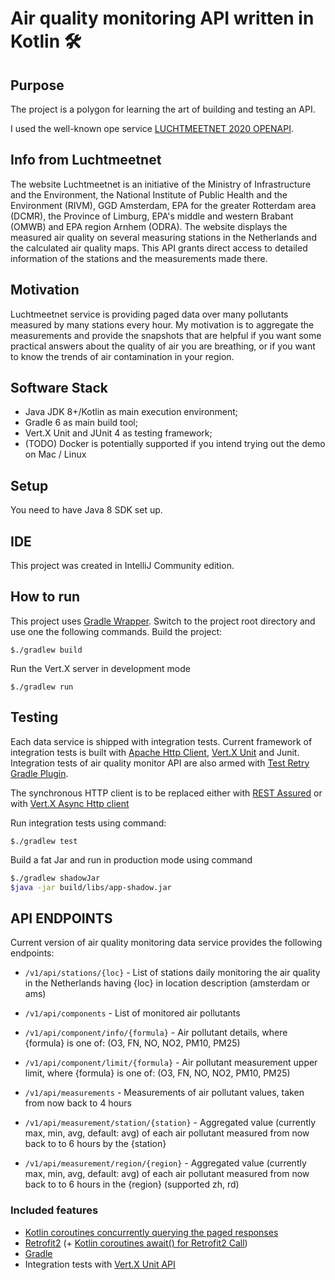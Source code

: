 # Air quality monitoring API written in Kotlin  🛠


## Purpose

The project is a polygon for learning the art of building and testing an API.

I used the well-known ope service [LUCHTMEETNET 2020 OPENAPI](https://api-docs.luchtmeetnet.nl/).

## Info from Luchtmeetnet

The website Luchtmeetnet is an initiative of the Ministry of Infrastructure and the Environment, 
the National Institute of Public Health and the Environment (RIVM), GGD Amsterdam, EPA for the greater Rotterdam area (DCMR), 
the Province of Limburg, EPA's middle and western Brabant (OMWB) and EPA region Arnhem (ODRA). 
The website displays the measured air quality on several measuring stations in the Netherlands and the calculated air quality maps.
This API grants direct access to detailed information of the stations and the measurements made there.

## Motivation 

Luchtmeetnet service is providing paged data over many pollutants measured by many stations every hour. 
My motivation is to aggregate the measurements and provide the snapshots that are helpful if you want some
practical answers about the quality of air you are breathing, 
or if you want to know the trends of air contamination in your region.

## Software Stack

* Java JDK 8+/Kotlin as main execution environment;
* Gradle 6 as main build tool;
* Vert.X Unit and JUnit 4 as testing framework;
* (TODO) Docker is potentially supported if you intend trying out the demo on Mac / Linux 

## Setup

You need to have Java 8 SDK set up.

## IDE

This project was created in IntelliJ Community edition.

## How to run

This project uses [Gradle Wrapper](https://docs.gradle.org/current/userguide/gradle_wrapper.html).
Switch to the project root directory and use one the following commands.
Build the project:
```
$./gradlew build 
```
Run the Vert.X server in development mode
```
$./gradlew run 
```
## Testing

Each data service is shipped with integration tests.
Current framework of integration tests is built with [Apache Http Client](https://hc.apache.org/httpcomponents-client-4.5.x/index.html), 
[Vert.X Unit](https://vertx.io/docs/vertx-unit/java/) and Junit. 
Integration tests of air quality monitor API are also armed with [Test Retry Gradle Plugin](https://github.com/gradle/test-retry-gradle-plugin).

The synchronous HTTP client is to be replaced either with [REST Assured](http://rest-assured.io/) 
or with [Vert.X Async Http client](https://how-to.vertx.io/http-client-howto/)

Run integration tests using command:

```
$./gradlew test 
```

Build a fat Jar and run in production mode using command
 ```sh
 $./gradlew shadowJar
 $java -jar build/libs/app-shadow.jar
 ``` 

## API ENDPOINTS

Current version of air quality monitoring data service provides the following endpoints:

* `/v1/api/stations/{loc}` - List of stations daily monitoring the air quality in the Netherlands having {loc} in location description (amsterdam or ams)

* `/v1/api/components` - List of monitored air pollutants
* `/v1/api/component/info/{formula}` - Air pollutant details, where {formula} is one of: (O3, FN, NO, NO2, PM10, PM25)
* `/v1/api/component/limit/{formula}` - Air pollutant measurement upper limit, where {formula} is one of: (O3, FN, NO, NO2, PM10, PM25)

* `/v1/api/measurements` - Measurements of air pollutant values, taken from now back to 4 hours
* `/v1/api/measurement/station/{station}` - Aggregated value (currently max, min, avg, default: avg) of each air pollutant measured from now back to to 6 hours by the {station}
* `/v1/api/measurement/region/{region}` - Aggregated value (currently max, min, avg, default: avg) of each air pollutant measured from now back to to 6 hours in the {region} 
(supported zh, rd)




### Included features

* [Kotlin coroutines concurrently querying the paged responses](https://kotlinexpertise.com/kotlin-coroutines-concurrency/)
* [Retrofit2](https://github.com/square/retrofit) (+ [Kotlin coroutines await() for Retrofit2 Call](https://github.com/gildor/kotlin-coroutines-retrofit))
* [Gradle](https://gradle.org/)
* Integration tests with [Vert.X Unit API](https://vertx.io/docs/vertx-unit/java/)
